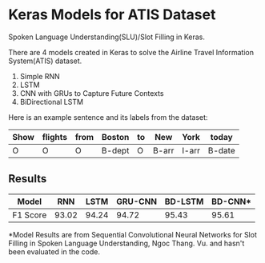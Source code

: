 # Keras Models for ATIS Dataset
Spoken Language Understanding(SLU)/Slot Filling in Keras. 

There are 4 models created in Keras to solve the Airline Travel Information System(ATIS) dataset.

1. Simple RNN  
2. LSTM
3. CNN with GRUs to Capture Future Contexts
4. BiDirectional LSTM

Here is an example sentence and its labels from the dataset:

  Show   | flights | from |   Boston | to |  New | York|    today
  ---   | --- | --- |   --- | --- |  --- | ---|    ---
 O | O | O |B-dept | O|B-arr|I-arr|B-date


## Results

  | Model   | RNN | LSTM |   GRU-CNN | BD-LSTM |   BD-CNN* |
  | --- | --- | --- | --- | --- | --- |
  | F1 Score   | 93.02 | 94.24 |   94.72 | 95.43 |   95.61 |

*Model Results are from Sequential Convolutional Neural Networks for Slot Filling in Spoken Language Understanding, Ngoc Thang. Vu. and hasn't been evaluated in the code. 





